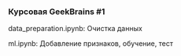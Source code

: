 ### Курсовая GeekBrains #1

data_preparation.ipynb:
Очистка данных

ml.ipynb:
Добавление признаков, обучение, тест
